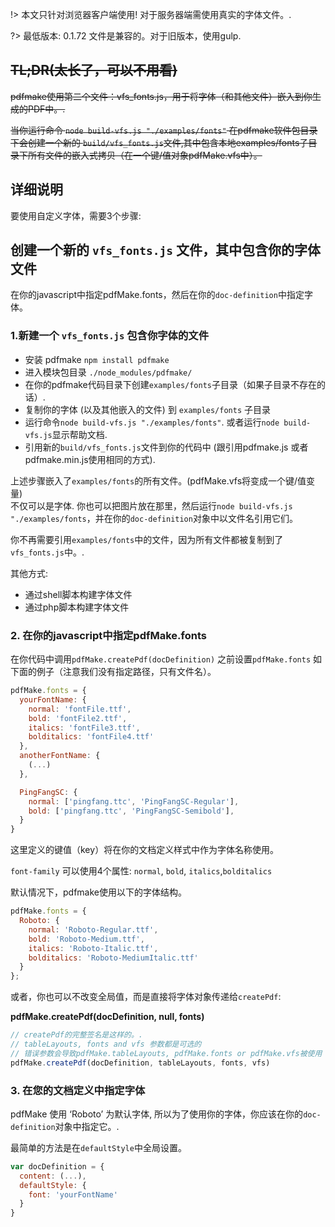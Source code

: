 !> 本文只针对浏览器客户端使用! 对于服务器端需使用真实的字体文件。.

?> 最低版本: 0.1.72 文件是兼容的。对于旧版本，使用gulp.
## ~~TL;DR(太长了，可以不用看)~~
~~pdfmake使用第二个文件：vfs_fonts.js，用于将字体（和其他文件）嵌入到你生成的PDF中。.~~

~~当你运行命令 `node build-vfs.js "./examples/fonts"` 在pdfmake软件包目录下会创建一个新的 `build/vfs_fonts.js`文件,其中包含本地examples/fonts子目录下所有文件的嵌入式拷贝（在一个键/值对象pdfMake.vfs中）。~~

## 详细说明
要使用自定义字体，需要3个步骤:

## 创建一个新的 `vfs_fonts.js` 文件，其中包含你的字体文件
在你的javascript中指定pdfMake.fonts，然后在你的`doc-definition`中指定字体。

### 1.新建一个 `vfs_fonts.js` 包含你字体的文件
- 安装 pdfmake `npm install pdfmake`
- 进入模块包目录 `./node_modules/pdfmake/`
- 在你的pdfmake代码目录下创建`examples/fonts`子目录（如果子目录不存在的话）.
- 复制你的字体 (以及其他嵌入的文件) 到 `examples/fonts` 子目录
- 运行命令`node build-vfs.js "./examples/fonts"`. 或者运行`node build-vfs.js`显示帮助文档.
- 引用新的`build/vfs_fonts.js`文件到你的代码中 (跟引用pdfmake.js 或者 pdfmake.min.js使用相同的方式).

上述步骤嵌入了`examples/fonts`的所有文件。(pdfMake.vfs将变成一个键/值变量) <br>
不仅可以是字体. 你也可以把图片放在那里，然后运行`node build-vfs.js "./examples/fonts`，并在你的`doc-definition`对象中以文件名引用它们。

你不再需要引用`examples/fonts`中的文件，因为所有文件都被复制到了`vfs_fonts.js`中。.

其他方式:

- 通过shell脚本构建字体文件
- 通过php脚本构建字体文件

### 2. 在你的javascript中指定pdfMake.fonts 
在你代码中调用`pdfMake.createPdf(docDefinition)` 之前设置`pdfMake.fonts` 如下面的例子（注意我们没有指定路径，只有文件名）。

```javascript
pdfMake.fonts = {
  yourFontName: {
    normal: 'fontFile.ttf',
    bold: 'fontFile2.ttf',
    italics: 'fontFile3.ttf',
    bolditalics: 'fontFile4.ttf'
  },
  anotherFontName: {
    (...)
  },

  PingFangSC: {
    normal: ['pingfang.ttc', 'PingFangSC-Regular'],
    bold: ['pingfang.ttc', 'PingFangSC-Semibold'],
  }
}
```

这里定义的键值（key）将在你的文档定义样式中作为字体名称使用。

`font-family` 可以使用4个属性: `normal`, `bold`, `italics`,`bolditalics`

默认情况下，pdfmake使用以下的字体结构。

```javascript
pdfMake.fonts = {
  Roboto: {
    normal: 'Roboto-Regular.ttf',
    bold: 'Roboto-Medium.ttf',
    italics: 'Roboto-Italic.ttf',
    bolditalics: 'Roboto-MediumItalic.ttf'
  }
};
```
或者，你也可以不改变全局值，而是直接将字体对象传递给`createPdf`:

**pdfMake.createPdf(docDefinition, null, fonts)**

```javascript
// createPdf的完整签名是这样的。.
// tableLayouts, fonts and vfs 参数都是可选的
// 错误参数会导致pdfMake.tableLayouts, pdfMake.fonts or pdfMake.vfs被使用
pdfMake.createPdf(docDefinition, tableLayouts, fonts, vfs)
```

### 3. 在您的文档定义中指定字体
pdfMake 使用 ‘Roboto’ 为默认字体, 所以为了使用你的字体，你应该在你的`doc-definition`对象中指定它。.

最简单的方法是在`defaultStyle`中全局设置。

```javascript
var docDefinition = {
  content: (...),
  defaultStyle: {
    font: 'yourFontName'
  }
}
```
